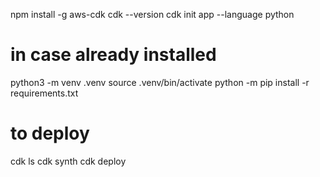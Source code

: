 npm install -g aws-cdk
cdk --version
cdk init app --language python


# in case already installed
python3 -m venv .venv
source .venv/bin/activate
python -m pip install -r requirements.txt


# to deploy
cdk ls
cdk synth
cdk deploy


